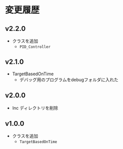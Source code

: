 # 変更履歴

## v2.2.0
- クラスを追加 
  - `PID_Controller`

## v2.1.0
- TargetBasedOnTime
  - デバッグ用のプログラムをdebugフォルダに入れた

## v2.0.0
- Inc ディレクトリを削除

## v1.0.0
- クラスを追加
    - `TargetBasedOnTime`
